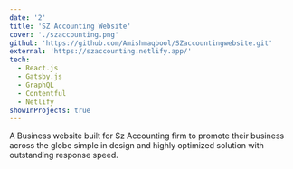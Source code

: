 ```yaml
---
date: '2'
title: 'SZ Accounting Website'
cover: './szaccounting.png'
github: 'https://github.com/Amishmaqbool/SZaccountingwebsite.git'
external: 'https://szaccounting.netlify.app/'
tech:
  - React.js
  - Gatsby.js
  - GraphQL
  - Contentful
  - Netlify
showInProjects: true
---
```


A Business website built for Sz Accounting firm to promote their business across the globe simple in design and highly optimized solution with outstanding response speed.
